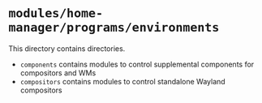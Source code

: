 # `modules/home-manager/programs/environments`
This directory contains directories.
- `components` contains modules to control supplemental components for compositors and WMs
- `compositors` contains modules to control standalone Wayland compositors

